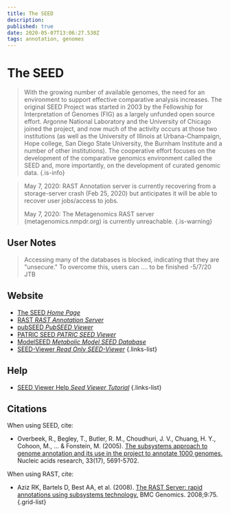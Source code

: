 ```yaml
---
title: The SEED
description: 
published: true
date: 2020-05-07T13:06:27.530Z
tags: annotation, genomes
---
```


# The SEED

> With the growing number of available genomes, the need for an environment to support effective comparative analysis increases. The original SEED Project was started in 2003 by the Fellowship for Interpretation of Genomes (FIG) as a largely unfunded open source effort. Argonne National Laboratory and the University of Chicago joined the project, and now much of the activity occurs at those two institutions (as well as the University of Illinois at Urbana-Champaign, Hope college, San Diego State University, the Burnham Institute and a number of other institutions). The cooperative effort focuses on the development of the comparative genomics environment called the SEED and, more importantly, on the development of curated genomic data.
{.is-info}

> May 7, 2020: RAST Annotation server is currently recovering from a storage-server crash (Feb 25, 2020) but anticipates it will be able to recover user jobs/access to jobs.
>
> May 7, 2020: The Metagenomics RAST server (metagenomics.nmpdr.org) is currently unreachable.
{.is-warning}

## User Notes

> Accessing many of the databases is blocked, indicating that they are "unsecure." To overcome this, users can .... to be finished -5/7/20 JTB

## Website

- [The SEED *Home Page*](http://www.theseed.org/wiki/Main_Page)
- [RAST *RAST Annotation Server*](https://rast.nmpdr.org/)
- [pubSEED *PubSEED Viewer*](https://pubseed.theseed.org/)
- [PATRIC SEED *PATRIC SEED Viewer*](http://pseed.theseed.org/)
- [ModelSEED *Metabolic Model SEED Database*](https://modelseed.org/)
- [SEED-Viewer *Read Only SEED-Viewer*](https://seed-viewer.theseed.org/)
{.links-list}

## Help

- [SEED Viewer Help *Seed Viewer Tutorial*](https://www.theseed.org/wiki/SEED_Viewer_Tutorial)
{.links-list}

## Citations
When using SEED, cite:
- Overbeek, R., Begley, T., Butler, R. M., Choudhuri, J. V., Chuang, H. Y., Cohoon, M., ... & Fonstein, M. (2005). [The subsystems approach to genome annotation and its use in the project to annotate 1000 genomes.](https://academic.oup.com/nar/article/33/17/5691/1067791) Nucleic acids research, 33(17), 5691-5702.

When using RAST, cite:
- Aziz RK, Bartels D, Best AA, et al. (2008). [The RAST Server: rapid annotations using subsystems technology.](https://pubmed.ncbi.nlm.nih.gov/18261238/?ordinalpos=1&itool=EntrezSystem2.PEntrez.Pubmed.Pubmed_ResultsPanel.Pubmed_RVDocSum%7C) BMC Genomics. 2008;9:75.
{.grid-list}
